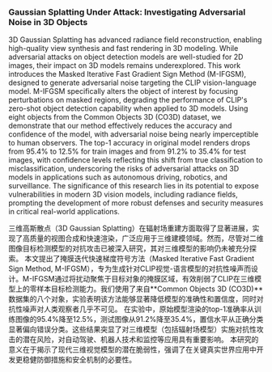 ### Gaussian Splatting Under Attack: Investigating Adversarial Noise in 3D Objects

3D Gaussian Splatting has advanced radiance field reconstruction, enabling high-quality view synthesis and fast rendering in 3D modeling. While adversarial attacks on object detection models are well-studied for 2D images, their impact on 3D models remains underexplored. This work introduces the Masked Iterative Fast Gradient Sign Method (M-IFGSM), designed to generate adversarial noise targeting the CLIP vision-language model. M-IFGSM specifically alters the object of interest by focusing perturbations on masked regions, degrading the performance of CLIP's zero-shot object detection capability when applied to 3D models. Using eight objects from the Common Objects 3D (CO3D) dataset, we demonstrate that our method effectively reduces the accuracy and confidence of the model, with adversarial noise being nearly imperceptible to human observers. The top-1 accuracy in original model renders drops from 95.4% to 12.5% for train images and from 91.2% to 35.4% for test images, with confidence levels reflecting this shift from true classification to misclassification, underscoring the risks of adversarial attacks on 3D models in applications such as autonomous driving, robotics, and surveillance. The significance of this research lies in its potential to expose vulnerabilities in modern 3D vision models, including radiance fields, prompting the development of more robust defenses and security measures in critical real-world applications.

三维高斯散点（3D Gaussian Splatting）在辐射场重建方面取得了显著进展，实现了高质量的视图合成和快速渲染，广泛应用于三维建模领域。然而，尽管对二维图像目标检测模型的对抗攻击已被深入研究，其对三维模型的影响仍未被充分探索。
本文提出了掩膜迭代快速梯度符号方法（Masked Iterative Fast Gradient Sign Method, M-IFGSM），专为生成针对CLIP视觉-语言模型的对抗性噪声而设计。M-IFGSM通过将扰动聚焦于目标对象的掩膜区域，有效削弱了CLIP在三维模型上的零样本目标检测能力。我们使用了来自**Common Objects 3D (CO3D)**数据集的八个对象，实验表明该方法能够显著降低模型的准确性和置信度，同时对抗性噪声对人类观察者几乎不可见。
在实验中，原始模型渲染的top-1准确率从训练图像的95.4%降至12.5%，测试图像从91.2%降至35.4%，置信水平从正确分类显著偏向错误分类。这些结果突显了对三维模型（包括辐射场模型）实施对抗性攻击的潜在风险，对自动驾驶、机器人技术和监控等应用具有重要影响。
本研究的意义在于揭示了现代三维视觉模型的潜在脆弱性，强调了在关键真实世界应用中开发更稳健防御措施和安全机制的必要性。
